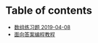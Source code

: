 # Table of contents

* [数组练习题 2019-04-08](README.md)
* [面向答案编程教程](mian-xiang-da-an-bian-cheng-jiao-cheng.md)


